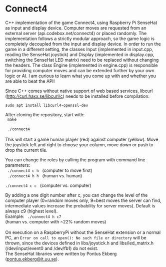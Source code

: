 # Connect4
C++ implementation of the game Connect4, using Raspberry Pi SenseHat as input and display device. Computer moves are requested from an external server (api.codebox.net/connect4) or placed randomly.
The implementation follows a strictly modular approach, so the game logic is completely decoupled from the input and display device. In order to run the game in a different setting, the classes Input (implemented in input.cpp, reading the SenseHat joystick) and Display (implemented in display.cpp, switching the SenseHat LED matrix) need to be replaced without changing the headers.
The class Engine (implemented in engine.cpp) is responsible for providing computer moves and can be extended further by your own logic or AI. I am curious to learn what you come up with and whether you are able to beat the API!

Since C++ comes without native support of web based services, libcurl (http://curl.haxx.se/libcurl/c) needs to be installed before compilation:

<code>sudo apt install libcurl4-openssl-dev</code>

After cloning the repository, start with:
<br><code>
make
</code><br><code>
./connect4
</code><br><br>
This will start a game human player (red) against computer (yellow).
Move the joystick left and right to choose your column, move down or push to drop the current tile.

You can change the roles by calling the program with command line parameters:<br>
<code>
./connect4 c h
</code> (computer to move first)<br>
<code>
./connect4 h h
</code> (human vs. human)<br>
<code>
./connect4 c c
</code> (computer vs. computer)<br>

By adding a one digit number after c, you can change the level of the computer player (0=random moves only, 9=best moves the server can find, intermediate values increase the probability for server moves). Default is always c9 (highest level).<br>
Example:
<code>
  ./connect4 h c7
</code> (human vs. computer with ~22% random moves)
<br><br>
On execution on a RaspberryPi without the SenseHat extension or a normal PC, an
<code>Error on call to open(): No such file or directory</code>
will be thrown, since the devices defined in libs/joystick.h and libs/led_matrix.h (/dev/input/event0 and /dev/fb1) do not exist.<br>
The SenseHat libraries were written by Pontus Ekberg (pontus.ekberg@it.uu.se).
